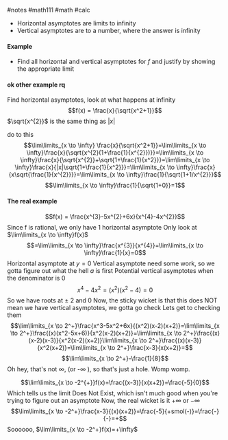 #notes #math111 #math #calc

- Horizontal asymptotes are limits to infinity
- Vertical asymptotes are to a number, where the answer is infinity
#### Example
- Find all horizontal and vertical asymptotes for $f$ and justify by showing the appropriate limit
#### ok other example rq
Find horizontal asymptotes, look at what happens at infinity
$$f(x) = \frac{x}{\sqrt{x^2+1}}$$
$\sqrt{x^{2}}$ is the same thing as $|x|$ 

do to this
$$\lim\limits_{x \to \infty}  \frac{x}{\sqrt{x^2+1}}=\lim\limits_{x \to \infty}\frac{x}{\sqrt{x^{2}(1+\frac{1}{x^{2}})}}=\lim\limits_{x \to \infty}\frac{x}{\sqrt{x^{2}}+\sqrt{1+\frac{1}{x^2}}}=\lim\limits_{x \to \infty}\frac{x}{|x|\sqrt{1+\frac{1}{x^2}}}=\lim\limits_{x \to \infty}\frac{x}{x\sqrt{\frac{1}{x^{2}}}}=\lim\limits_{x \to \infty}\frac{1}{\sqrt{1+1/x^{2}}}$$
$$\lim\limits_{x \to \infty}\frac{1}{\sqrt{1+0}}=1$$
#### The real example
$$f(x) = \frac{x^{3}-5x^{2}+6x}{x^{4}-4x^{2}}$$
Since f is rational, we only have 1 horizontal asymptote
Only look at $\lim\limits_{x \to \infty}f(x)$ $$=\lim\limits_{x \to \infty}\frac{x^{3}}{x^{4}}=\lim\limits_{x \to \infty}\frac{1}{x}=0$$
Horizontal asymptote at $y=0$
Vertical asymptote need some work, so we gotta figure out what the hell $a$ is first
Potential vertical asymptotes when the denominator is 0
$$x^4-4x^2=(x^2)(x^2-4)=0$$
So we have roots at $\pm$ 2 and 0
Now, the sticky wicket is that this does NOT mean we have vertical asymptotes, we gotta go check 
Lets get to checking them
$$\lim\limits_{x \to 2^+}\frac{x^3-5x^2+6x}{(x^2)(x-2)(x+2)}=\lim\limits_{x \to 2^+}\frac{(x)(x^2-5x+6)}{x^2(x-2)(x+2)}=\lim\limits_{x \to 2^+}\frac{(x)(x-2)(x-3)}{x^2(x-2)(x+2)}\lim\limits_{x \to 2^+}\frac{(x)(x-3)}{x^2(x+2)}=\lim\limits_{x \to 2^+}\frac{x-3}{x(x+2)}=$$
$$\lim\limits_{x \to 2^+}-\frac{1}{8}$$
Oh hey, that's not $\infty$, (or -$\infty$ ), so that's just a hole. Womp womp. 

$$\lim\limits_{x \to -2^{+}}f(x)=\frac{(x-3)}{x(x+2)}=\frac{-5}{0}$$
Which tells us the limit Does Not Exist, which isn't much good when you're trying to figure out an asymptote
Now, the real wicket is it $+\infty$ or $-\infty$ $$\lim\limits_{x \to -2^+}\frac{x-3}{(x)(x+2)}=\frac{-5}{+smol(-)}=\frac{-}{-}=+$$
Soooooo, $\lim\limits_{x \to -2^+}f(x)=+\infty$

